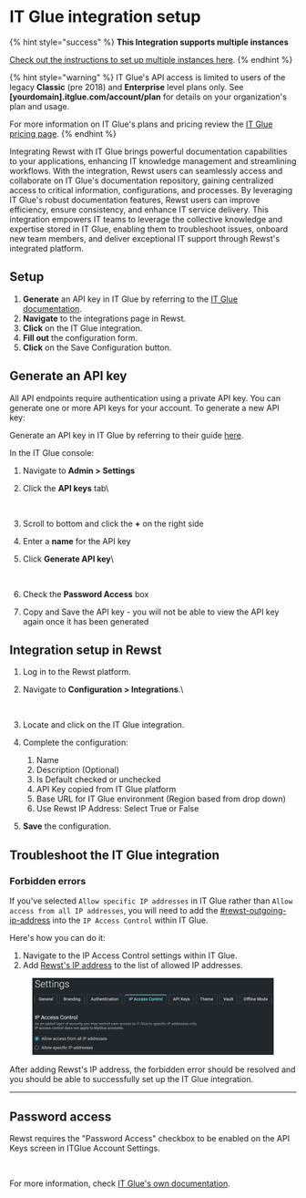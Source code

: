 # IT Glue integration setup

{% hint style="success" %}
**This Integration supports multiple instances**

[Check out the instructions to set up multiple instances here](../../general/multi-instance-integration/multi-instance-integration-setup.md).
{% endhint %}

{% hint style="warning" %}
IT Glue's API access is limited to users of the legacy **Classic** (pre 2018) and **Enterprise** level plans only. See **\[yourdomain].itglue.com/account/plan** for details on your organization's plan and usage.

For more information on IT Glue's plans and pricing review the [IT Glue pricing page](https://www.itglue.com/pricing/).
{% endhint %}

Integrating Rewst with IT Glue brings powerful documentation capabilities to your applications, enhancing IT knowledge management and streamlining workflows. With the integration, Rewst users can seamlessly access and collaborate on IT Glue's documentation repository, gaining centralized access to critical information, configurations, and processes. By leveraging IT Glue's robust documentation features, Rewst users can improve efficiency, ensure consistency, and enhance IT service delivery. This integration empowers IT teams to leverage the collective knowledge and expertise stored in IT Glue, enabling them to troubleshoot issues, onboard new team members, and deliver exceptional IT support through Rewst's integrated platform.

## Setup

1. **Generate** an API key in IT Glue by referring to the [IT Glue documentation](https://helpdesk.kaseya.com/hc/en-gb/articles/4407484149265-Getting-started-with-the-IT-Glue-API).
2. **Navigate** to the integrations page in Rewst.
3. **Click** on the IT Glue integration.
4. **Fill out** the configuration form.
5. **Click** on the Save Configuration button.

## Generate an API key

All API endpoints require authentication using a private API key. You can generate one or more API keys for your account. To generate a new API key:

Generate an API key in IT Glue by referring to their guide [here](https://help.itglue.kaseya.com/help/Content/1-admin/it-glue-api/getting-started-with-the-it-glue-api.html?cshid=1038).

In the IT Glue console:

1. Navigate to **Admin > Settings**
2.  Click the **API keys** tab\


    <figure><img src="../../../../.gitbook/assets/Screenshot 2025-01-28 at 6.30.03 PM.png" alt=""><figcaption></figcaption></figure>
3. Scroll to bottom and click the **+** on the right side
4. Enter a **name** for the API key
5.  Click **Generate API key**\


    <figure><img src="../../../../.gitbook/assets/Screenshot 2025-01-28 at 6.30.43 PM.png" alt=""><figcaption></figcaption></figure>
6. Check the **Password Access** box
7. Copy and Save the API key - you will not be able to view the API key again once it has been generated



## Integration setup in Rewst

1. Log in to the Rewst platform.
2.  Navigate to **Configuration > Integrations**.\


    <figure><img src="../../../../.gitbook/assets/Screenshot 2025-01-28 at 6.26.06 PM.png" alt=""><figcaption></figcaption></figure>
3. Locate and click on the IT Glue integration.
4. Complete the configuration:
   1. Name
   2. Description (Optional)
   3. Is Default checked or unchecked
   4. API Key copied from IT Glue platform
   5. Base URL for IT Glue environment (Region based from drop down)
   6. Use Rewst IP Address: Select True or False
5. **Save** the configuration.

## Troubleshoot the IT Glue integration

### Forbidden errors

If you've selected `Allow specific IP addresses` in IT Glue rather than `Allow access from all IP addresses`, you will need to add the [#rewst-outgoing-ip-address](../../../../security/security-policy.md#rewst-outgoing-ip-address "mention") into the `IP Access Control` within IT Glue.

Here's how you can do it:

1. Navigate to the IP Access Control settings within IT Glue.
2. Add [Rewst's IP address](../../../../security/security-policy.md#rewst-outgoing-ip-address) to the list of allowed IP addresses.

<figure><img src="../../../../.gitbook/assets/image (1) (1).png" alt=""><figcaption></figcaption></figure>

After adding Rewst's IP address, the forbidden error should be resolved and you should be able to successfully set up the IT Glue integration.

***

## Password access

Rewst requires the "Password Access" checkbox to be enabled on the API Keys screen in ITGlue Account Settings.

<figure><img src="../../../../.gitbook/assets/it-glue-least-privledged-access.png" alt=""><figcaption></figcaption></figure>

For more information, check [IT Glue's own documentation](https://api.itglue.com/developer/).

